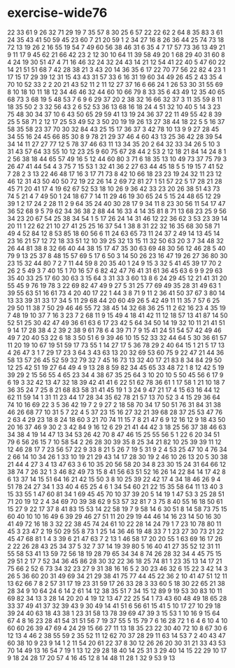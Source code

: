 # exercise-wide76
22
33
61
9
26
32
71
29
19
7
35
57
8
30
25
6
57
22
22
62
2
64
8
35
83
3
61
24
35
43
41
50
59
45
23
60
7
21
20
59
1
2
34
27
16
8
26
36
44
25
74
73
18
72
13
19
26
2
16
55
19
54
7
49
60
56
38
46
31
6
35
4
7
17
57
73
36
13
49
21
9
11
17
9
45
62
21
66
42
23
2
12
30
10
64
11
39
58
49
20
1
68
29
40
31
60
8
4
24
19
30
51
47
4
71
16
46
32
24
32
24
43
14
21
12
54
41
22
40
5
47
60
22
14
21
51
51
68
7
42
28
38
21
3
43
20
14
36
35
6
17
22
70
77
56
22
82
4
23
1
17
15
17
29
39
12
31
15
43
43
31
57
33
6
16
31
19
60
34
49
26
45
2
43
35
4
70
10
52
33
2
2
20
21
43
52
11
2
11
12
27
37
16
6
66
24
1
26
53
30
31
55
69
8
10
18
10
11
18
12
34
46
46
32
44
60
10
66
79
8
33
35
6
43
49
12
35
40
65
68
73
3
68
19
5
48
53
7
6
9
6
29
37
20
2
38
32
16
66
32
37
3
11
35
59
8
11
18
35
50
2
3
32
56
43
2
6
52
53
36
13
68
16
18
24
4
51
32
10
40
5
14
3
23
75
48
30
34
37
10
6
43
50
65
29
59
41
13
19
24
36
37
22
11
49
55
42
8
39
25
5
58
71
2
12
17
25
53
49
52
3
50
20
19
19
26
13
27
38
44
18
22
5
5
16
37
58
35
58
23
37
70
30
32
84
43
25
15
17
36
37
3
42
78
10
13
9
9
27
28
45
34
55
16
24
45
66
85
30
8
9
78
21
29
37
46
4
60
43
13
25
36
42
28
39
54
34
14
11
27
27
77
12
5
78
37
46
63
11
13
34
35
20
2
64
32
33
34
26
5
10
3
31
43
57
64
33
55
10
12
23
25
9
60
75
67
28
44
2
53
2
12
18
21
84
14
24
8
1
2
56
38
18
44
65
57
49
16
5
12
44
60
80
3
71
6
18
35
13
10
49
73
37
75
79
3
26
47
41
44
54
4
3
75
7
15
53
1
32
41
36
2
27
63
44
45
18
5
5
19
15
7
41
52
7
28
2
3
13
22
46
48
17
16
3
17
71
73
8
42
10
66
18
23
23
19
24
32
11
23
12
46
12
31
43
50
40
50
72
19
22
26
14
2
69
72
81
27
1
51
57
22
5
17
28
21
28
45
71
20
41
17
4
19
62
67
52
53
18
10
26
9
36
42
33
23
20
26
38
51
43
73
74
5
21
4
7
49
50
1
24
18
67
7
14
11
29
46
19
30
65
24
5
15
24
48
65
12
29
39
1
2
17
24
2
28
11
2
9
64
35
24
40
30
28
17
9
34
11
8
23
30
56
11
54
17
47
36
52
68
9
5
79
62
34
36
38
2
88
44
16
33
4
14
35
81
8
71
13
68
23
25
9
56
34
23
20
67
54
25
38
34
54
1
5
17
26
24
14
31
46
12
22
36
62
3
53
23
39
14
20
11
1
22
62
21
10
27
41
25
25
16
37
54
1
38
8
31
22
32
16
35
68
30
58
71
49
4
52
84
12
8
53
85
18
60
56
6
11
24
63
65
73
11
24
37
2
49
14
13
45
14
23
16
21
57
12
72
18
33
51
12
10
39
25
32
13
15
11
32
50
63
20
3
7
34
48
32
26
44
81
38
8
32
66
40
44
38
15
17
47
35
30
63
69
48
30
56
12
46
28
5
40
79
9
13
25
37
8
48
15
57
69
5
17
6
50
3
14
50
26
23
16
47
19
26
27
36
80
30
23
15
32
44
80
7
2
7
11
44
59
8
20
35
40
1
24
9
15
3
32
5
41
45
39
17
70
2
26
2
5
49
3
7
40
15
1
70
16
57
6
82
42
47
76
41
31
61
36
45
63
6
9
9
29
63
35
40
33
25
17
60
30
63
3
15
64
3
31
33
3
60
13
8
6
24
29
45
12
21
41
31
20
55
45
9
76
19
78
3
22
69
82
47
49
9
27
5
31
25
77
69
49
35
28
31
49
63
1
39
55
63
51
16
61
73
4
20
40
17
22
1
44
3
8
71
9
11
2
36
41
50
37
67
3
80
14
13
33
39
31
33
17
34
5
11
29
68
44
20
60
49
26
5
42
49
11
11
35
7
57
6
25
29
50
11
38
7
50
29
46
46
55
72
38
45
14
32
68
36
25
11
2
62
16
23
4
35
19
7
48
19
10
37
7
16
3
23
7
2
68
11
9
15
49
4
18
41
42
11
12
18
57
13
41
87
14
50
52
51
25
30
42
47
49
36
61
63
6
17
23
42
5
64
34
50
14
19
32
10
11
21
41
51
9
14
17
28
38
4
2
39
2
38
9
61
78
6
4
39
71
7
9
15
41
24
51
54
57
42
49
46
49
7
20
40
53
22
6
18
3
50
51
6
9
39
46
10
15
52
33
32
44
64
5
30
36
61
57
11
20
19
10
67
19
51
59
17
73
55
1
14
27
17
5
36
78
29
2
40
64
15
1
21
5
17
13
4
26
47
3
1
7
29
17
23
3
64
3
43
63
13
20
32
69
53
60
75
9
22
47
21
44
36
58
13
57
26
45
52
59
32
79
32
7
45
16
73
13
32
40
17
21
83
8
34
84
29
50
12
25
42
51
19
27
64
49
4
9
13
28
8
59
82
34
45
65
33
48
72
1
8
12
42
5
19
39
29
2
15
56
55
4
65
23
34
4
38
67
35
25
64
3
10
20
10
5
50
45
56
6
17
9
6
19
3
32
42
13
47
32
18
39
42
41
41
6
22
51
62
78
36
61
1
17
58
1
21
10
18
7
36
35
24
7
25
8
21
68
83
58
31
41
45
19
1
3
24
9
47
21
17
4
15
63
16
44
12
62
11
59
14
1
31
11
23
44
17
28
34
35
62
78
21
57
13
70
52
3
4
15
29
36
64
74
10
16
69
22
3
5
36
42
19
7
2
9
27
2
18
58
70
34
17
50
51
76
31
84
31
38
46
26
68
77
10
31
5
7
22
4
5
37
23
15
16
27
32
21
39
68
28
37
25
53
47
76
2
63
4
29
23
18
8
24
18
60
3
21
70
74
11
15
7
8
21
47
6
9
12
16
12
9
18
43
50
20
16
37
46
9
30
2
3
42
84
9
16
12
6
29
21
41
44
42
3
18
25
56
37
38
46
63
34
38
4
19
14
47
13
34
53
26
42
70
8
47
46
15
25
55
56
5
1
22
6
20
34
51
79
6
56
26
15
7
10
58
54
2
26
28
30
39
35
8
25
34
21
82
10
25
39
39
11
12
12
46
28
17
7
23
56
57
22
9
33
8
21
5
26
7
19
5
31
9
2
4
53
25
47
10
4
76
34
2
66
14
10
34
26
1
33
10
19
21
29
43
14
17
28
30
19
2
46
10
26
13
20
5
30
38
21
44
4
27
3
4
13
47
63
3
6
10
35
20
56
58
20
34
8
23
30
15
24
31
64
66
12
38
74
7
26
32
1
3
46
82
49
73
15
8
41
56
63
51
52
16
26
14
22
84
14
17
42
8
6
13
37
14
15
51
64
16
21
42
15
50
3
8
10
25
39
22
42
17
4
34
18
46
26
9
4
51
78
24
27
34
1
33
40
4
65
25
4
6
1
34
54
60
21
22
15
35
58
64
11
13
40
3
15
33
55
1
47
60
81
34
1
69
45
45
70
10
37
39
20
5
14
19
1
47
53
3
25
28
51
71
20
19
12
2
4
34
69
70
39
38
62
9
53
57
32
81
7
3
75
8
40
55
16
18
50
61
15
27
9
22
17
37
8
41
83
15
53
14
22
58
19
7
9
58
14
6
30
51
8
14
58
73
75
15
60
40
10
10
16
49
6
39
29
46
27
51
11
20
29
19
44
46
14
16
23
14
50
16
30
41
49
72
16
18
3
32
22
38
45
74
24
61
10
22
28
14
24
79
1
7
23
10
78
80
11
45
3
23
47
2
19
50
29
55
8
73
1
25
14
36
46
19
48
33
7
1
23
27
30
73
21
22
45
47
68
81
1
4
3
39
6
21
47
63
7
2
13
1
46
58
17
20
20
55
1
63
69
16
17
26
2
22
26
28
43
25
34
37
5
32
7
37
14
19
39
80
5
16
40
41
27
35
52
12
31
11
55
58
53
41
13
59
72
56
18
19
28
79
65
34
34
8
74
26
28
32
34
4
45
75
15
29
51
2
17
7
52
34
36
45
86
28
30
32
22
36
18
25
74
81
1
23
35
13
14
17
21
75
66
2
52
6
73
34
32
23
27
9
31
38
16
16
5
2
30
23
46
32
6
15
22
3
42
14
3
26
5
36
60
20
31
49
69
34
21
29
38
41
75
77
44
45
22
36
2
10
41
47
51
12
11
13
62
66
7
8
2
57
31
17
19
23
31
59
17
26
33
28
3
33
60
5
18
30
22
65
21
38
28
34
9
10
64
24
6
14
2
61
14
12
38
35
51
7
34
15
12
89
9
19
53
30
83
10
11
69
82
34
13
3
28
14
20
20
4
19
12
13
47
22
25
54
1
73
43
60
48
49
18
65
28
33
37
49
41
37
32
39
43
9
30
49
14
41
51
6
56
61
15
41
5
10
17
27
10
29
18
39
24
40
63
18
43
38
1
23
31
58
13
78
39
69
47
39
3
15
53
1
10
16
9
15
64
67
4
8
16
23
28
41
54
31
51
56
7
19
37
55
5
15
79
7
6
16
28
72
1
6
4
6
10
4
10
60
60
26
39
47
69
4
24
29
15
66
27
11
13
18
35
23
22
30
40
72
10
8
67
30
6
12
13
4
46
2
38
55
59
2
35
52
11
12
62
70
37
28
29
11
63
14
53
7
2
40
43
47
60
38
10
9
23
9
14
1
2
11
54
20
61
22
37
8
30
12
26
26
20
30
31
21
33
43
53
70
14
49
13
16
54
7
19
1
13
12
29
28
18
40
14
25
31
3
29
40
14
15
22
29
10
17
9
18
24
28
17
20
57
4
16
45
12
8
14
48
11
28
1
32
9
53
9
13
